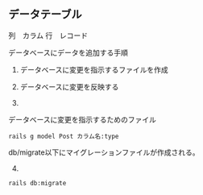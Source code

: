 ## データテーブル

列　カラム
行　レコード


データベースにデータを追加する手順
　
1. データベースに変更を指示するファイルを作成
2. データベースに変更を反映する



3. 
データベースに変更を指示するためのファイル
```
rails g model Post カラム名:type

```
db/migrate以下にマイグレーションファイルが作成される。

4.
```
rails db:migrate
```
